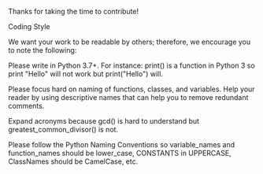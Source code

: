 Thanks for taking the time to contribute!

Coding Style

We want your work to be readable by others; therefore, we encourage you to note the following:

Please write in Python 3.7+. For instance: print() is a function in Python 3 so print "Hello" will not work but print("Hello") will.

Please focus hard on naming of functions, classes, and variables. Help your reader by using descriptive names that can help you to remove redundant comments.
    
Expand acronyms because gcd() is hard to understand but greatest_common_divisor() is not.
    
Please follow the Python Naming Conventions so variable_names and function_names should be lower_case, CONSTANTS in UPPERCASE, ClassNames should be CamelCase, etc.
